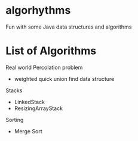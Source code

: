 # algorhythms
Fun with some Java data structures and algorithms

# List of Algorithms
Real world Percolation problem <br/>
- weighted quick union find data structure<br/>

Stacks<br/>
- LinkedStack<br/>
- ResizingArrayStack

Sorting<br/>
- Merge Sort
